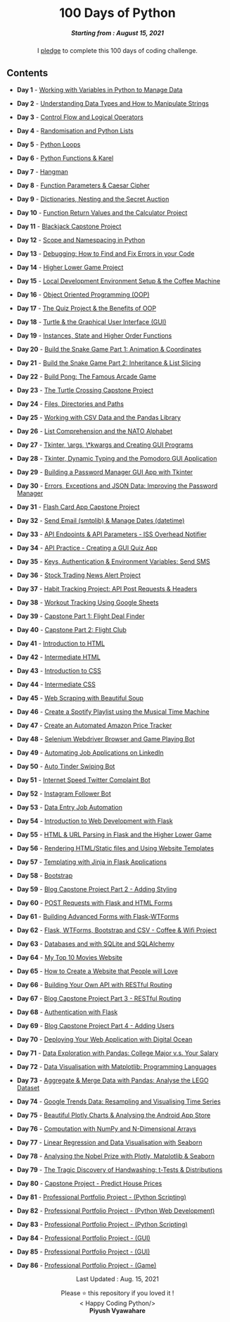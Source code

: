 <h1 align="center"> 
100 Days of Python
</h1>
<h5 align="center">
Starting from : August 15, 2021
</h5>

<p align="center">
I <a href="https://github.com/PiyushVyawahare/100-Days-Of-Code/blob/main/Course%20Pledge.pdf">pledge</a> to complete this 100 days of coding challenge.
</p>

## Contents

- <b>Day 1</b> - [Working with Variables in Python to Manage Data](https://github.com/PiyushVyawahare/100-Days-Of-Code/tree/main/Days(1-100)/Day%201)

- <b>Day 2</b> - [Understanding Data Types and How to Manipulate Strings](https://github.com/PiyushVyawahare/100-Days-Of-Code/tree/main/Days(1-100)/Day%202)

- <b>Day 3</b> - [Control Flow and Logical Operators](https://github.com/PiyushVyawahare/100-Days-Of-Code/tree/main/Days(1-100)/Day%203)

- <b>Day 4</b> - [Randomisation and Python Lists](https://github.com/PiyushVyawahare/100-Days-Of-Code/tree/main/Days(1-100)/Day%204)

- <b>Day 5</b> - [Python Loops](https://github.com/PiyushVyawahare/100-Days-Of-Code/tree/main/Days(1-100)/Day%205)

- <b>Day 6</b> - [Python Functions & Karel](https://github.com/PiyushVyawahare/100-Days-Of-Code/tree/main/Days(1-100)/Day%206)

- <b>Day 7</b> - [Hangman](https://github.com/PiyushVyawahare/100-Days-Of-Code/tree/main/Days(1-100)/Day%207)

- <b>Day 8</b> - [Function Parameters & Caesar Cipher](https://github.com/PiyushVyawahare/100-Days-Of-Code/tree/main/Days(1-100)/Day%208)

- <b>Day 9</b> - [Dictionaries, Nesting and the Secret Auction](https://github.com/PiyushVyawahare/100-Days-Of-Code/tree/main/Days(1-100)/Day%209)

- <b>Day 10</b> - [Function Return Values and the Calculator Project](https://github.com/PiyushVyawahare/100-Days-Of-Code/tree/main/Days(1-100)/Day10)

- <b>Day 11</b> - [Blackjack Capstone Project](https://github.com/PiyushVyawahare/100-Days-Of-Code/tree/main/Days(1-100)/Day11)

- <b>Day 12</b> - [Scope and Namespacing in Python](https://github.com/PiyushVyawahare/100-Days-Of-Code/tree/main/Days(1-100)/Day12)

- <b>Day 13</b> - [Debugging: How to Find and Fix Errors in your Code](https://github.com/PiyushVyawahare/100-Days-Of-Code/tree/main/Days(1-100)/Day13)

- <b>Day 14</b> - [Higher Lower Game Project](https://github.com/PiyushVyawahare/100-Days-Of-Code/tree/main/Days(1-100)/Day14)

- <b>Day 15</b> - [Local Development Environment Setup & the Coffee Machine](https://github.com/PiyushVyawahare/100-Days-Of-Code/tree/main/Days(1-100)/Day15)

- <b>Day 16</b> - [Object Oriented Programming (OOP)](https://github.com/PiyushVyawahare/100-Days-Of-Code/tree/main/Days(1-100)/Day16)

- <b>Day 17</b> - [The Quiz Project & the Benefits of OOP](https://github.com/PiyushVyawahare/100-Days-Of-Code/tree/main/Days(1-100)/Day17)

- <b>Day 18</b> - [Turtle & the Graphical User Interface (GUI)](https://github.com/PiyushVyawahare/100-Days-Of-Code/tree/main/Days(1-100)/Day18)

- <b>Day 19</b> - [Instances, State and Higher Order Functions](https://github.com/PiyushVyawahare/100-Days-Of-Code/tree/main/Days(1-100)/Day19)

- <b>Day 20</b> - [Build the Snake Game Part 1: Animation & Coordinates](https://github.com/PiyushVyawahare/100-Days-Of-Code/tree/main/Days(1-100)/Day20)

- <b>Day 21</b> - [Build the Snake Game Part 2: Inheritance & List Slicing](https://github.com/PiyushVyawahare/100-Days-Of-Code/tree/main/Days(1-100)/Day21)

- <b>Day 22</b> - [Build Pong: The Famous Arcade Game](https://github.com/PiyushVyawahare/100-Days-Of-Code/tree/main/Days(1-100)/Day22)

- <b>Day 23</b> - [ The Turtle Crossing Capstone Project](https://github.com/PiyushVyawahare/100-Days-Of-Code/tree/main/Days(1-100)/Day23)

- <b>Day 24</b> - [Files, Directories and Paths](https://github.com/PiyushVyawahare/100-Days-Of-Code/tree/main/Days(1-100)/Day24)

- <b>Day 25</b> - [Working with CSV Data and the Pandas Library](https://github.com/PiyushVyawahare/100-Days-Of-Code/tree/main/Days(1-100)/Day25)

- <b>Day 26</b> - [List Comprehension and the NATO Alphabet](https://github.com/PiyushVyawahare/100-Days-Of-Code/tree/main/Days(1-100)/Day26)

- <b>Day 27</b> - [Tkinter, \args, \\*kwargs and Creating GUI Programs](https://github.com/PiyushVyawahare/100-Days-Of-Code/tree/main/Days(1-100)/Day27)

- <b>Day 28</b> - [Tkinter, Dynamic Typing and the Pomodoro GUI Application](https://github.com/PiyushVyawahare/100-Days-Of-Code/tree/main/Days(1-100)/Day28)

- <b>Day 29</b> - [Building a Password Manager GUI App with Tkinter](https://github.com/PiyushVyawahare/100-Days-Of-Code/tree/main/Days(1-100)/Day29)

- <b>Day 30</b> - [Errors, Exceptions and JSON Data: Improving the Password Manager](https://github.com/PiyushVyawahare/100-Days-Of-Code/tree/main/Days(1-100)/Day30)

- <b>Day 31</b> - [Flash Card App Capstone Project](https://github.com/PiyushVyawahare/100-Days-Of-Code/tree/main/Days(1-100)/Day31)

- <b>Day 32</b> - [Send Email (smtplib) & Manage Dates (datetime)](https://github.com/PiyushVyawahare/100-Days-Of-Code/tree/main/Days(1-100)/Day32)

- <b>Day 33</b> - [API Endpoints & API Parameters - ISS Overhead Notifier](https://github.com/PiyushVyawahare/100-Days-Of-Code/tree/main/Days(1-100)/Day33)

- <b>Day 34</b> - [API Practice - Creating a GUI Quiz App](https://github.com/PiyushVyawahare/100-Days-Of-Code/tree/main/Days(1-100)/Day34)

- <b>Day 35</b> - [Keys, Authentication & Environment Variables: Send SMS](https://github.com/PiyushVyawahare/100-Days-Of-Code/tree/main/Days(1-100)/Day35)

- <b>Day 36</b> - [Stock Trading News Alert Project](https://github.com/PiyushVyawahare/100-Days-Of-Code/tree/main/Days(1-100)/Day36)

- <b>Day 37</b> - [Habit Tracking Project: API Post Requests & Headers](https://github.com/PiyushVyawahare/100-Days-Of-Code/tree/main/Days(1-100)/Day37)

- <b>Day 38</b> - [Workout Tracking Using Google Sheets](https://github.com/PiyushVyawahare/100-Days-Of-Code/tree/main/Days(1-100)/Day38)

- <b>Day 39</b> - [Capstone Part 1: Flight Deal Finder](https://github.com/PiyushVyawahare/100-Days-Of-Code/tree/main/Days(1-100)/Day39)

- <b>Day 40</b> - [Capstone Part 2: Flight Club](https://github.com/PiyushVyawahare/100-Days-Of-Code/tree/main/Days(1-100)/Day40)

- <b>Day 41</b> - [Introduction to HTML](https://github.com/PiyushVyawahare/100-Days-Of-Code/tree/main/Days(1-100)/Day41)

- <b>Day 42</b> - [Intermediate HTML](https://github.com/PiyushVyawahare/100-Days-Of-Code/tree/main/Days(1-100)/Day42)

- <b>Day 43</b> - [Introduction to CSS](https://github.com/PiyushVyawahare/100-Days-Of-Code/tree/main/Days(1-100)/Day43)

- <b>Day 44</b> - [Intermediate CSS](https://github.com/PiyushVyawahare/100-Days-Of-Code/tree/main/Days(1-100)/Day44)

- <b>Day 45</b> - [Web Scraping with Beautiful Soup](https://github.com/PiyushVyawahare/100-Days-Of-Code/tree/main/Days(1-100)/Day45)

- <b>Day 46</b> - [Create a Spotify Playlist using the Musical Time Machine](https://github.com/PiyushVyawahare/100-Days-Of-Code/tree/main/Days(1-100)/Day46)

- <b>Day 47</b> - [Create an Automated Amazon Price Tracker](https://github.com/PiyushVyawahare/100-Days-Of-Code/tree/main/Days(1-100)/Day47)

- <b>Day 48</b> - [Selenium Webdriver Browser and Game Playing Bot](https://github.com/PiyushVyawahare/100-Days-Of-Code/tree/main/Days(1-100)/Day48)

- <b>Day 49</b> - [Automating Job Applications on LinkedIn](https://github.com/PiyushVyawahare/100-Days-Of-Code/tree/main/Days(1-100)/Day49)

- <b>Day 50</b> - [Auto Tinder Swiping Bot](https://github.com/PiyushVyawahare/100-Days-Of-Code/tree/main/Days(1-100)/Day50)

- <b>Day 51</b> - [Internet Speed Twitter Complaint Bot](https://github.com/PiyushVyawahare/100-Days-Of-Code/tree/main/Days(1-100)/Day51)

- <b>Day 52</b> - [Instagram Follower Bot](https://github.com/PiyushVyawahare/100-Days-Of-Code/tree/main/Days(1-100)/Day52)

- <b>Day 53</b> - [Data Entry Job Automation](https://github.com/PiyushVyawahare/100-Days-Of-Code/tree/main/Days(1-100)/Day53)

- <b>Day 54</b> - [Introduction to Web Development with Flask](https://github.com/PiyushVyawahare/100-Days-Of-Code/tree/main/Days(1-100)/Day54)

- <b>Day 55</b> - [HTML & URL Parsing in Flask and the Higher Lower Game](https://github.com/PiyushVyawahare/100-Days-Of-Code/tree/main/Days(1-100)/Day55)

- <b>Day 56</b> - [Rendering HTML/Static files and Using Website Templates](https://github.com/PiyushVyawahare/100-Days-Of-Code/tree/main/Days(1-100)/Day56)

- <b>Day 57</b> - [Templating with Jinja in Flask Applications](https://github.com/PiyushVyawahare/100-Days-Of-Code/tree/main/Days(1-100)/Day57)

- <b>Day 58</b> - [Bootstrap](https://github.com/PiyushVyawahare/100-Days-Of-Code/tree/main/Days(1-100)/Day58)

- <b>Day 59</b> - [Blog Capstone Project Part 2 - Adding Styling](https://github.com/PiyushVyawahare/100-Days-Of-Code/tree/main/Days(1-100)/Day59)

- <b>Day 60</b> - [POST Requests with Flask and HTML Forms](https://github.com/ashutoshkrris/100-Days-of-Python/tree/master/Day%2060)

- <b>Day 61</b> - [Building Advanced Forms with Flask-WTForms](https://github.com/ashutoshkrris/100-Days-of-Python/tree/master/Day%2061)

- <b>Day 62</b> - [Flask, WTForms, Bootstrap and CSV - Coffee & Wifi Project](https://github.com/ashutoshkrris/100-Days-of-Python/tree/master/Day%2062)

- <b>Day 63</b> - [Databases and with SQLite and SQLAlchemy](https://github.com/ashutoshkrris/100-Days-of-Python/tree/master/Day%2063)

- <b>Day 64</b> - [My Top 10 Movies Website](https://github.com/ashutoshkrris/100-Days-of-Python/tree/master/Day%2064)

- <b>Day 65</b> - [How to Create a Website that People will Love](https://github.com/ashutoshkrris/100-Days-of-Python/tree/master/Day%2065)

- <b>Day 66</b> - [Building Your Own API with RESTful Routing](https://github.com/ashutoshkrris/100-Days-of-Python/tree/master/Day%2066)

- <b>Day 67</b> - [Blog Capstone Project Part 3 - RESTful Routing](https://github.com/ashutoshkrris/100-Days-of-Python/tree/master/Day%2067)

- <b>Day 68</b> - [Authentication with Flask](https://github.com/ashutoshkrris/100-Days-of-Python/tree/master/Day%2068)

- <b>Day 69</b> - [Blog Capstone Project Part 4 - Adding Users](https://github.com/ashutoshkrris/100-Days-of-Python/tree/master/Day%2069)

- <b>Day 70</b> - [Deploying Your Web Application with Digital Ocean](https://github.com/ashutoshkrris/100-Days-of-Python/tree/master/Day%2070)

- <b>Day 71</b> - [Data Exploration with Pandas: College Major v.s. Your Salary](https://github.com/ashutoshkrris/100-Days-of-Python/tree/master/Day%2071)

- <b>Day 72</b> - [Data Visualisation with Matplotlib: Programming Languages](https://github.com/ashutoshkrris/100-Days-of-Python/tree/master/Day%2072)

- <b>Day 73</b> - [Aggregate & Merge Data with Pandas: Analyse the LEGO Dataset](https://github.com/ashutoshkrris/100-Days-of-Python/tree/master/Day%2073)

- <b>Day 74</b> - [Google Trends Data: Resampling and Visualising Time Series](https://github.com/ashutoshkrris/100-Days-of-Python/tree/master/Day%2074)

- <b>Day 75</b> - [Beautiful Plotly Charts & Analysing the Android App Store](https://github.com/ashutoshkrris/100-Days-of-Python/tree/master/Day%2075)

- <b>Day 76</b> - [Computation with NumPy and N-Dimensional Arrays](https://github.com/ashutoshkrris/100-Days-of-Python/tree/master/Day%2076)

- <b>Day 77</b> - [Linear Regression and Data Visualisation with Seaborn](https://github.com/ashutoshkrris/100-Days-of-Python/tree/master/Day%2077)

- <b>Day 78</b> - [Analysing the Nobel Prize with Plotly, Matplotlib & Seaborn](https://github.com/ashutoshkrris/100-Days-of-Python/tree/master/Day%2078)

- <b>Day 79</b> - [The Tragic Discovery of Handwashing: t-Tests & Distributions](https://github.com/ashutoshkrris/100-Days-of-Python/tree/master/Day%2079)

- <b>Day 80</b> - [Capstone Project - Predict House Prices](https://github.com/ashutoshkrris/100-Days-of-Python/tree/master/Day%2080)

- <b>Day 81</b> - [Professional Portfolio Project - (Python Scripting)](https://github.com/ashutoshkrris/100-Days-of-Python/tree/master/Day%2081)

- <b>Day 82</b> - [Professional Portfolio Project - (Python Web Development)](https://github.com/ashutoshkrris/100-Days-of-Python/tree/master/Day%2082)

- <b>Day 83</b> - [Professional Portfolio Project - (Python Scripting)](https://github.com/ashutoshkrris/100-Days-of-Python/tree/master/Day%2083)

- <b>Day 84</b> - [Professional Portfolio Project - (GUI)](https://github.com/ashutoshkrris/100-Days-of-Python/tree/master/Day%2084)

- <b>Day 85</b> - [Professional Portfolio Project - (GUI)](https://github.com/ashutoshkrris/100-Days-of-Python/tree/master/Day%2085)

- <b>Day 86</b> - [Professional Portfolio Project - (Game)](https://github.com/ashutoshkrris/100-Days-of-Python/tree/master/Day%2086)

<p align="center">
Last Updated : Aug. 15, 2021
</p>

<p align="center">
Please ⭐ this repository if you loved it !
<br>
< Happy Coding Python/>
<br>
<b>Piyush Vyawahare<b>
<br>
</p>
